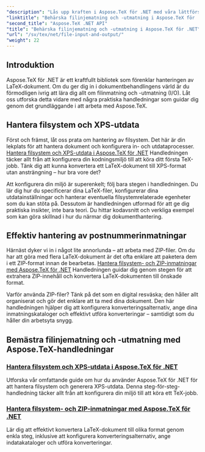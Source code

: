 ```yaml
---
"description": "Lås upp kraften i Aspose.TeX för .NET med våra lättförståeliga handledningar om filinjematning/utmatning och XPS-generering för sömlös dokumentbehandling."
"linktitle": "Behärska filinjematning och -utmatning i Aspose.TeX för .NET"
"second_title": "Aspose.TeX .NET API"
"title": "Behärska filinjematning och -utmatning i Aspose.TeX för .NET"
"url": "/sv/tex/net/file-input-and-output/"
"weight": 22
---
```


## Introduktion

Aspose.TeX för .NET är ett kraftfullt bibliotek som förenklar hanteringen av LaTeX-dokument. Om du ger dig in i dokumentbehandlingens värld är du förmodligen ivrig att lära dig allt om filinmatning och -utmatning (I/O). Låt oss utforska detta vidare med några praktiska handledningar som guidar dig genom det grundläggande i att arbeta med Aspose.TeX.

## Hantera filsystem och XPS-utdata

Först och främst, låt oss prata om hantering av filsystem. Det här är din lekplats för att hantera dokument och konfigurera in- och utdataprocesser. [Hantera filsystem och XPS-utdata i Aspose.TeX för .NET](./handle-filesystem-and-xps-output/) Handledningen täcker allt från att konfigurera din kodningsmiljö till att köra ditt första TeX-jobb. Tänk dig att kunna konvertera ett LaTeX-dokument till XPS-format utan ansträngning – hur bra vore det? 

Att konfigurera din miljö är superenkelt; följ bara stegen i handledningen. Du lär dig hur du specificerar dina LaTeX-filer, konfigurerar dina utdatainställningar och hanterar eventuella filsystemrelaterade egenheter som du kan stöta på. Dessutom är handledningen utformad för att ge dig praktiska insikter, inte bara teori. Du hittar kodavsnitt och verkliga exempel som kan göra skillnad i hur du närmar dig dokumenthantering.

## Effektiv hantering av postnummerinmatningar

Härnäst dyker vi in i något lite annorlunda – att arbeta med ZIP-filer. Om du har att göra med flera LaTeX-dokument är det ofta enklare att paketera dem i ett ZIP-format innan de bearbetas. [Hantera filsystem- och ZIP-inmatningar med Aspose.TeX för .NET](./handle-filesystem-and-zip-inputs/) Handledningen guidar dig genom stegen för att extrahera ZIP-innehåll och konvertera LaTeX-dokumenten till önskade format.

Varför använda ZIP-filer? Tänk på det som en digital resväska; den håller allt organiserat och gör det enklare att ta med dina dokument. Den här handledningen hjälper dig att konfigurera konverteringsalternativ, ange dina inmatningskataloger och effektivt utföra konverteringar – samtidigt som du håller din arbetsyta snygg. 

## Bemästra filinjematning och -utmatning med Aspose.TeX-handledningar
### [Hantera filsystem och XPS-utdata i Aspose.TeX för .NET](./handle-filesystem-and-xps-output/)
Utforska vår omfattande guide om hur du använder Aspose.TeX för .NET för att hantera filsystem och generera XPS-utdata. Denna steg-för-steg-handledning täcker allt från att konfigurera din miljö till att köra ett TeX-jobb.
### [Hantera filsystem- och ZIP-inmatningar med Aspose.TeX för .NET](./handle-filesystem-and-zip-inputs/)
Lär dig att effektivt konvertera LaTeX-dokument till olika format genom enkla steg, inklusive att konfigurera konverteringsalternativ, ange indatakataloger och utföra konverteringar.